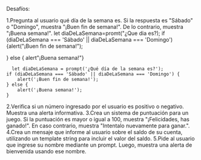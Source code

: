 Desafíos:

1.Pregunta al usuario qué día de la semana es. Si la respuesta es "Sábado" o "Domingo", muestra "¡Buen fin de semana!". De lo contrario, muestra "¡Buena semana!".
let diaDeLaSemana=promt("¿Que dia es?);
if (diaDeLaSemana === 'Sábado' || diaDeLaSemana === 'Domingo') 
{alert("¡Buen fin de semana!");

} else {
    alert"¡Buena semana!"}

```
  let diaDeLaSemana = prompt('¿Qué día de la semana es?');
if (diaDeLaSemana === 'Sábado' || diaDeLaSemana === 'Domingo') {
    alert('¡Buen fin de semana!');
} else {
    alert('¡Buena semana!');
}
```

2.Verifica si un número ingresado por el usuario es positivo o negativo. Muestra una alerta informativa.
3.Crea un sistema de puntuación para un juego. Si la puntuación es mayor o igual a 100, muestra "¡Felicidades, has ganado!". En caso contrario, muestra "Intentalo nuevamente para ganar.".
4.Crea un mensaje que informe al usuario sobre el saldo de su cuenta, utilizando un template string para incluir el valor del saldo.
5.Pide al usuario que ingrese su nombre mediante un prompt. Luego, muestra una alerta de bienvenida usando ese nombre.
